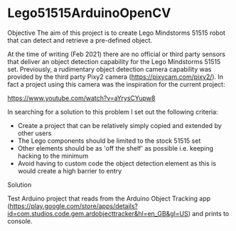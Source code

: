 # Lego51515ArduinoOpenCV

Objective
The aim of this project is to create Lego Mindstorms 51515 robot that can detect and retrieve a pre-defined object.

At the time of writing (Feb 2021) there are no official or third party sensors that deliver an object detection capability for the Lego Mindstorms 51515 set. Previously, a rudimentary object detection camera capability was provided by the third party Pixy2 camera (https://pixycam.com/pixy2/). In fact a project using this camera was the inspiration for the current project:

https://www.youtube.com/watch?v=aYrysCYupw8

In searching for a solution to this problem I set out the following criteria:

- Create a project that can be relatively simply copied and extended by other users
- The Lego components should be limited to the stock 51515 set
- Other elements should be as 'off the shelf' as possible i.e. keeping hacking to the minimum
- Avoid having to custom code the object detection element as this is would create a high barrier to entry

Solution




Test Arduino project that reads from the Arduino Object Tracking app (https://play.google.com/store/apps/details?id=com.studios.code.gem.ardobjecttracker&hl=en_GB&gl=US) and prints to console.
